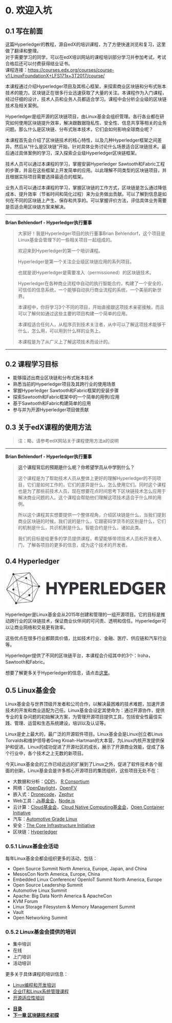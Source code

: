# 0. 欢迎入坑

## 0.1 写在前面
这篇Hyperledger的教程，源自edX的培训课程，为了方便快速浏览和复习，这里做了翻译和整理。  
对于需要学习的同学，可以在edX培训网站的课程培训部分学习并参加考试，考试合格后还可以付费获得结业证书。  
课程连接：https://courses.edx.org/courses/course-v1:LinuxFoundationX+LFS171x+3T2017/course/

本课程通过介绍Hyperledger项目及其核心框架，来探索商业区块链和分布式账本技术的能力。区块链正在很多行业迅速获取了大量的关注。本课程作为入门课程，经过仔细的设计，技术人员和业务人员都适合学习。课程中会分析企业级的区块链技术及相关案例。

Hyperledger是组开源的区块链项目，由Linux基金会组织管理。各行各业都在研究如何使用区块链提升效率，解决跟数据隐私性、安全性、信息共享等相关的业务问题。那么什么是区块链、分布式账本技术，它们会如何影响全球商业呢？

本课程首先会介绍了区块链技术的核心特性，以及几种Hyperledger框架之间差异。然后从“什么是区块链”开始，针对具体业务讨论什么场景适合区块链技术。最后通过具体案例的学习，深入探索企业级Hyperledger区块链框架。

技术人员可以通过本课程的学习，掌握安装Hyperledger Sawtooth和Fabric工程的步骤，并且在这些框架上开发简单的应用。以此理解不同类型的区块链项目，并且根据实际项目需要选择最适合的框架。

业务人员可以通过本课程的学习，掌握区块链的工作方式，区块链是怎么通过降低成本、提升效率（节省时间和简化过程）来为业务做出贡献。可以了解到信息是如何在不同的区块链上产生、保存和共享的。可以掌握评价方法，评估具体业务需要是否适合用区块链方案来解决。

---
**Brian Behlendorf - Hyperledger执行董事**
> 大家好！我是Hyperledger项目的执行董事Brian Behlendorf，这个项目是Linux基金会管理下的一些相关项目一起组成的。
>
> 欢迎来到Hyperledger的第一个培训课程。
>
> Hyperledger是第一个关注企业级区块链应用的系列项目。
>
> 也就是说Hyperledger是需要准入（permissioned）的区块链技术。
>
> Hyperledger在各种商业流程中自动的执行智能合约，构建了一个安全的，可信任的信息系统，一个能够自动执行商业流程的系统，一个美丽的新世界。
>
> 本课程中，你将学习3个不同的项目，开始直接跟这项技术亲密接触，而且可以了解何如通过这些主要的项目构建一个简单的应用。
>
> 本课程适合任何人，从程序员到技术关注者，从中可以了解这项技术能够干什么，怎么用，可以用到什么样的业务上。
>
> 本课程是为了从广义上了解这项技术而设计的。
---

## 0.2 课程学习目标

* 能够描述出商业区块链和分布式账本技术
* 熟悉当前的Hyperledger项目及其跨行业的使用场景
* 掌握Hyperledger Sawtooth和Fabric框架的安装步骤
* 探索Sawtooth和Fabric框架中的一个简单的用例/应用
* 基于Sawtooth和Fabric构建简单的应用
* 参与并为开源Hyperledger项目做贡献

## 0.3 关于edX课程的使用方法

> 注：略，请参考edX网站关于课程使用方法a的说明

---
**Brian Behlendorf - Hyperledger执行董事**
> **这个课程背后的预期是什么呢？你希望学员从中学到什么？**
>
> 这个课程是为了帮助技术人员从整体上更好的理解Hyperledger的不同项目，它们是如何工作的，它们的差异是什么，怎么使用它们。同时这个课程也是为了那些前技术人员，现在想要花点时间思考下区块链技术怎么应用于解决商业问题的人。这个课程会帮助他们理解这项技术适合于什么样的用例。
>
> 所以这个课程其实想要提供一个整体视角，介绍区块链是什么，当我们提到商业区块链的时候，我们说的是什么，它跟密码学货币的区别是什么，它们的机制是什么，共识机制是什么，智能合约是什么，诸如此类。
>
> 我们的目标是给更多的学员提供课程，希望能够带领技术人员和开发者入门，了解各项目的更多的信息，成为这个技术的开发者。

## 0.4 Hyperledger

![](/assets/Hyperledger_logo.png)

Hyperledger是Linux基金会从2015年创建和管理的一组开源项目。它的目标是推动跨行业的区块链技术，保证商业伙伴间的可问责、透明和信任。Hyperledger可以让商业网络和交易更有效率。

这些优点在很多行业都颇具价值，比如技术行业、金融、医疗、供应链和汽车行业等。

Hyperledger提供了不同的区块链平台，本课程会介绍其中的3个：Iroha，Sawtooth和Fabric。

想要了解更多关于Hyperledger的信息，请点击[这里](https://www.hyperledger.org/)。

## 0.5 Linux基金会
Linux基金会与世界顶级开发者和公司合作，以解决最困难的技术难题，加速开源技术的开发和商业适配为己任。Linux基金会设定其使命为：通过开源协作，提供专业的复杂问题的初始解决方案，为管理开源项目提供工具，包括安全性最佳实践、管理、运营和生态系统建设，培训以及认证等。

Linux是史上最大的，最广泛的开源软件项目。Linux基金会是Linux创立者Linus Torvalds和维护领导者Greg Kroah-Hartman的大本营，为Linux内核开发提供保护和促进。Linux的成功促进了开源社区的成长，展示了开源商业效能，促成了各个行业中，各个技术之上无数的新项目。

今天Linux基金会的工作已经远远的扩展到了Linux之外，促进了软件技术各个层面的创新。Linux基金会是许多核心开源项目的集团组织，这些项目无处不在：

* 大数据和分析：[ODPi](https://www.odpi.org/)， [R Consortium](https://www.r-consortium.org/)
* 网络：[OpenDaylight](https://www.opendaylight.org/)，[OpenFV](https://www.opnfv.org/)
* 嵌入式：[Dronecode](https://www.dronecode.org/)，[Zephyr](https://www.zephyrproject.org/)
* Web工具：[Js基金会](https://js.foundation/)，[Node.js](https://nodejs.org/en/)
* 云计算：[Cloud基金会](https://www.cloudfoundry.org/)，[Cloud Native Computing基金会](https://www.cncf.io/)，[Open Container Initiative](https://www.opencontainers.org/)
* 汽车：[Automotive Grade Linux](https://www.automotivelinux.org/)
* 安全：[The Core Infrastructure Initiative](https://www.coreinfrastructure.org/)
* 区块链：[Hyperledger](https://www.hyperledger.org/)

### 0.5.1 Linux基金会活动

每年Linux基金会都会组织更多的活动，包括：

* Open Source Summit North America, Europe, Japan, and China
* MesosCon North America, Europe, China
* Embedded Linux Conference/ OpenIoT Summit North America, Europe
* Open Source Leadership Summit
* Automotive Linux Summit
* Apache: Big Data North America & ApacheCon
* KVM Forum
* Linux Storage Filesystem & Memory Management Summit
* Vault
* Open Networking Summit

### 0.5.2 Linux基金会提供的培训

* 集中培训
* 在线
* 上门培训
* 活动培训

更多关于具体课程的培训信息：

* [Linux编程和开发培训](https://training.linuxfoundation.org/linux-courses/development-training)
* [企业IT和Linux系统管理课程](https://training.linuxfoundation.org/linux-courses/system-administration-training)
* [开源适应性培训](https://training.linuxfoundation.org/linux-courses/open-source-compliance-courses)


- [**目录**](README.md)
- [**下一章 区块链技术初探**](chapter1_introduction.md)
